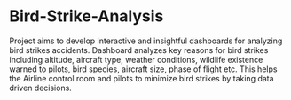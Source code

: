 # Bird-Strike-Analysis
Project aims to develop interactive and insightful dashboards for analyzing bird strikes accidents. Dashboard analyzes key reasons for bird strikes including altitude, aircraft type, weather conditions, wildlife existence warned to pilots, bird species, aircraft size, phase of flight etc.  This helps the Airline control room and pilots to minimize bird strikes by taking data driven decisions.
